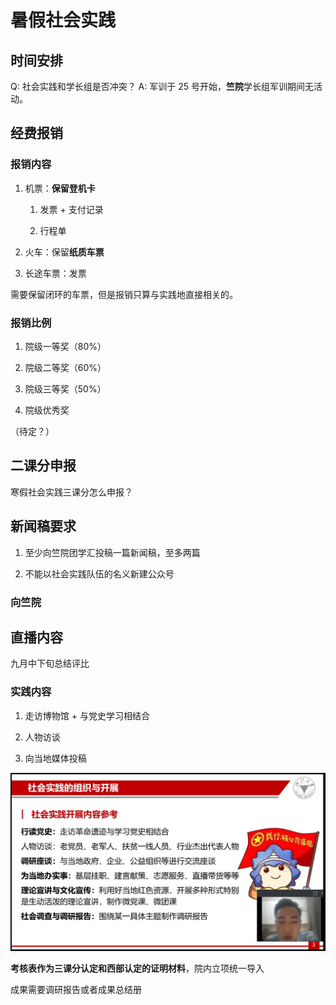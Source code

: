 # 暑假社会实践

## 时间安排

Q: 社会实践和学长组是否冲突？
A: 军训于 25 号开始，**竺院**学长组军训期间无活动。

## 经费报销

### 报销内容

1. 机票：**保留登机卡**
   
   1. 发票 + 支付记录
   
   2. 行程单

2. 火车：保留**纸质车票**

3. 长途车票：发票

需要保留闭环的车票，但是报销只算与实践地直接相关的。

### 报销比例

1. 院级一等奖（80%）

2. 院级二等奖（60%）

3. 院级三等奖（50%）

4. 院级优秀奖

（待定？）

## 二课分申报

寒假社会实践三课分怎么申报？

## 新闻稿要求

1. 至少向竺院团学汇投稿一篇新闻稿，至多两篇

2. 不能以社会实践队伍的名义新建公众号

### 向竺院

## 直播内容

九月中下旬总结评比



### 实践内容

1. 走访博物馆 + 与党史学习相结合

2. 人物访谈

3. 向当地媒体投稿
   
![](img/%E5%B1%8F%E5%B9%95%E6%88%AA%E5%9B%BE%202022-08-05%20125608.png)


**考核表作为三课分认定和西部认定的证明材料**，院内立项统一导入

成果需要调研报告或者成果总结册


